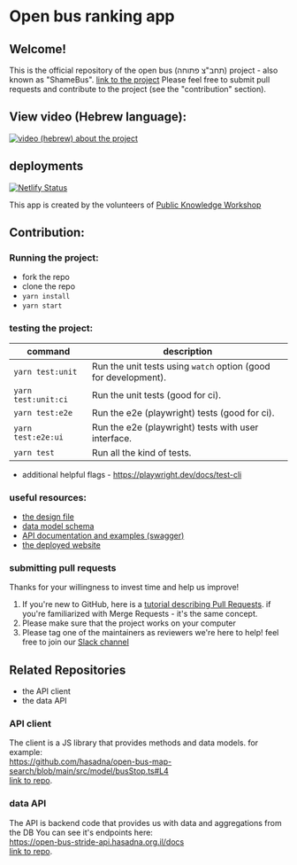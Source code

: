# Open bus ranking app

## Welcome!
This is the official repository of the open bus (תחב"צ פתוחה) project - also known as "ShameBus".
[link to the project](https://open-bus-map-search.hasadna.org.il/dashboard)
Please feel free to submit pull requests and contribute to the project (see the "contribution" section).

## View video (Hebrew language):
[![video (hebrew) about the project](https://img.youtube.com/vi/6H6jkJCVhgk/0.jpg)](https://www.youtube.com/watch?v=6H6jkJCVhgk)

## deployments

[![Netlify Status](https://api.netlify.com/api/v1/badges/d3ef62c2-b5bb-48ac-8299-71e5bd22b211/deploy-status)](https://app.netlify.com/sites/open-bus/deploys)

This app is created by the volunteers of [Public Knowledge Workshop](https://www.hasadna.org.il/)

## Contribution:

### Running the project:

- fork the repo
- clone the repo
- `yarn install`
- `yarn start`

### testing the project:
| command                                                           | description                                                                         |
| ----------------------------------------------------------------- | ----------------------------------------------------------------------------------- |
| `yarn test:unit`                                                       | Run the unit tests using `watch` option (good for development). |
| `yarn test:unit:ci`                                                       | Run the unit tests (good for ci). |
| `yarn test:e2e`                                                       | Run the e2e (playwright) tests (good for ci). |
| `yarn test:e2e:ui`                                                       | Run the e2e (playwright) tests with user interface. |
| `yarn test`                                                       | Run all the kind of tests. |
- additional helpful flags - https://playwright.dev/docs/test-cli

### useful resources:
* [the design file](https://www.figma.com/file/Plw8Uuu6U96CcX5tJyRMoW/Public-Transportation-visual-informaiton?type=design&node-id=0-1&mode=design&t=Dh8lI3EJ37unxvoe-0)
* [data model schema](https://github.com/hasadna/open-bus-stride-db/blob/main/DATA_MODEL.md)
* [API documentation and examples (swagger)](https://open-bus-stride-api.hasadna.org.il/docs)
* [the deployed website](https://open-bus-map-search.hasadna.org.il/dashboard)

### submitting pull requests
Thanks for your willingness to invest time and help us improve!
1. If you're new to GitHub, here is a [tutorial describing Pull Requests](https://docs.github.com/en/pull-requests/collaborating-with-pull-requests/proposing-changes-to-your-work-with-pull-requests/creating-a-pull-request). if you're familiarized with Merge Requests - it's the same concept.
2. Please make sure that the project works on your computer
3. Please tag one of the maintainers as reviewers
we're here to help! feel free to join our [Slack channel](http://hasadna.slack.com ) 

## Related Repositories 
- the API client
- the data API

### API client
The client is a JS library that provides methods and data models. for example:  
https://github.com/hasadna/open-bus-map-search/blob/main/src/model/busStop.ts#L4   
[link to repo](https://github.com/iliakap/open-bus-stride-client).


### data API
The API is backend code that provides us with data and aggregations from the DB
You can see it's endpoints here:   
https://open-bus-stride-api.hasadna.org.il/docs     
[link to repo](https://github.com/hasadna/open-bus-stride-api).
